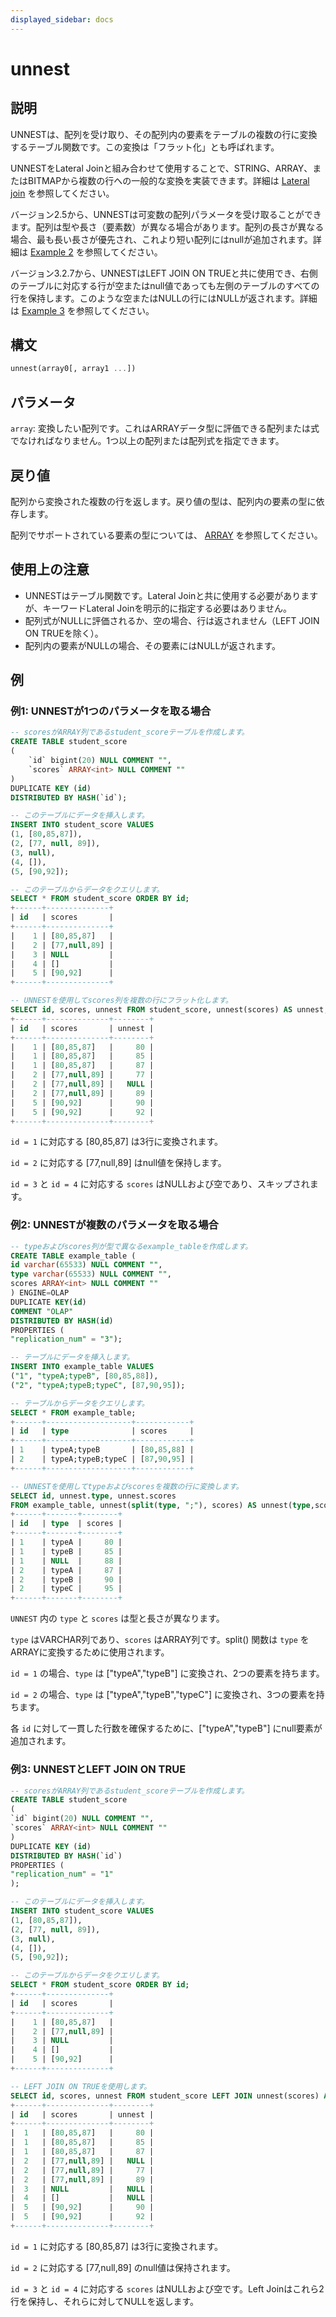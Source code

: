 ```yaml
---
displayed_sidebar: docs
---
```


# unnest

## 説明

UNNESTは、配列を受け取り、その配列内の要素をテーブルの複数の行に変換するテーブル関数です。この変換は「フラット化」とも呼ばれます。

UNNESTをLateral Joinと組み合わせて使用することで、STRING、ARRAY、またはBITMAPから複数の行への一般的な変換を実装できます。詳細は [Lateral join](../../../using_starrocks/Lateral_join.md) を参照してください。

バージョン2.5から、UNNESTは可変数の配列パラメータを受け取ることができます。配列は型や長さ（要素数）が異なる場合があります。配列の長さが異なる場合、最も長い長さが優先され、これより短い配列にはnullが追加されます。詳細は [Example 2](#example-2-unnest-takes-multiple-parameters) を参照してください。

バージョン3.2.7から、UNNESTはLEFT JOIN ON TRUEと共に使用でき、右側のテーブルに対応する行が空またはnull値であっても左側のテーブルのすべての行を保持します。このような空またはNULLの行にはNULLが返されます。詳細は [Example 3](#example-3-unnest-with-left-join-on-true) を参照してください。

## 構文

```Haskell
unnest(array0[, array1 ...])
```

## パラメータ

`array`: 変換したい配列です。これはARRAYデータ型に評価できる配列または式でなければなりません。1つ以上の配列または配列式を指定できます。

## 戻り値

配列から変換された複数の行を返します。戻り値の型は、配列内の要素の型に依存します。

配列でサポートされている要素の型については、 [ARRAY](../../data-types/semi_structured/Array.md) を参照してください。

## 使用上の注意

- UNNESTはテーブル関数です。Lateral Joinと共に使用する必要がありますが、キーワードLateral Joinを明示的に指定する必要はありません。
- 配列式がNULLに評価されるか、空の場合、行は返されません（LEFT JOIN ON TRUEを除く）。
- 配列内の要素がNULLの場合、その要素にはNULLが返されます。

## 例

### 例1: UNNESTが1つのパラメータを取る場合

```SQL
-- scoresがARRAY列であるstudent_scoreテーブルを作成します。
CREATE TABLE student_score
(
    `id` bigint(20) NULL COMMENT "",
    `scores` ARRAY<int> NULL COMMENT ""
)
DUPLICATE KEY (id)
DISTRIBUTED BY HASH(`id`);

-- このテーブルにデータを挿入します。
INSERT INTO student_score VALUES
(1, [80,85,87]),
(2, [77, null, 89]),
(3, null),
(4, []),
(5, [90,92]);

-- このテーブルからデータをクエリします。
SELECT * FROM student_score ORDER BY id;
+------+--------------+
| id   | scores       |
+------+--------------+
|    1 | [80,85,87]   |
|    2 | [77,null,89] |
|    3 | NULL         |
|    4 | []           |
|    5 | [90,92]      |
+------+--------------+

-- UNNESTを使用してscores列を複数の行にフラット化します。
SELECT id, scores, unnest FROM student_score, unnest(scores) AS unnest;
+------+--------------+--------+
| id   | scores       | unnest |
+------+--------------+--------+
|    1 | [80,85,87]   |     80 |
|    1 | [80,85,87]   |     85 |
|    1 | [80,85,87]   |     87 |
|    2 | [77,null,89] |     77 |
|    2 | [77,null,89] |   NULL |
|    2 | [77,null,89] |     89 |
|    5 | [90,92]      |     90 |
|    5 | [90,92]      |     92 |
+------+--------------+--------+
```

`id = 1` に対応する [80,85,87] は3行に変換されます。

`id = 2` に対応する [77,null,89] はnull値を保持します。

`id = 3` と `id = 4` に対応する `scores` はNULLおよび空であり、スキップされます。

### 例2: UNNESTが複数のパラメータを取る場合

```SQL
-- typeおよびscores列が型で異なるexample_tableを作成します。
CREATE TABLE example_table (
id varchar(65533) NULL COMMENT "",
type varchar(65533) NULL COMMENT "",
scores ARRAY<int> NULL COMMENT ""
) ENGINE=OLAP
DUPLICATE KEY(id)
COMMENT "OLAP"
DISTRIBUTED BY HASH(id)
PROPERTIES (
"replication_num" = "3");

-- テーブルにデータを挿入します。
INSERT INTO example_table VALUES
("1", "typeA;typeB", [80,85,88]),
("2", "typeA;typeB;typeC", [87,90,95]);

-- テーブルからデータをクエリします。
SELECT * FROM example_table;
+------+-------------------+------------+
| id   | type              | scores     |
+------+-------------------+------------+
| 1    | typeA;typeB       | [80,85,88] |
| 2    | typeA;typeB;typeC | [87,90,95] |
+------+-------------------+------------+

-- UNNESTを使用してtypeおよびscoresを複数の行に変換します。
SELECT id, unnest.type, unnest.scores
FROM example_table, unnest(split(type, ";"), scores) AS unnest(type,scores);
+------+-------+--------+
| id   | type  | scores |
+------+-------+--------+
| 1    | typeA |     80 |
| 1    | typeB |     85 |
| 1    | NULL  |     88 |
| 2    | typeA |     87 |
| 2    | typeB |     90 |
| 2    | typeC |     95 |
+------+-------+--------+
```

`UNNEST` 内の `type` と `scores` は型と長さが異なります。

`type` はVARCHAR列であり、`scores` はARRAY列です。split() 関数は `type` をARRAYに変換するために使用されます。

`id = 1` の場合、`type` は ["typeA","typeB"] に変換され、2つの要素を持ちます。

`id = 2` の場合、`type` は ["typeA","typeB","typeC"] に変換され、3つの要素を持ちます。

各 `id` に対して一貫した行数を確保するために、["typeA","typeB"] にnull要素が追加されます。

### 例3: UNNESTとLEFT JOIN ON TRUE

```SQL
-- scoresがARRAY列であるstudent_scoreテーブルを作成します。
CREATE TABLE student_score
(
`id` bigint(20) NULL COMMENT "",
`scores` ARRAY<int> NULL COMMENT ""
)
DUPLICATE KEY (id)
DISTRIBUTED BY HASH(`id`)
PROPERTIES (
"replication_num" = "1"
);

-- このテーブルにデータを挿入します。
INSERT INTO student_score VALUES
(1, [80,85,87]),
(2, [77, null, 89]),
(3, null),
(4, []),
(5, [90,92]);

-- このテーブルからデータをクエリします。
SELECT * FROM student_score ORDER BY id;
+------+--------------+
| id   | scores       |
+------+--------------+
|    1 | [80,85,87]   |
|    2 | [77,null,89] |
|    3 | NULL         |
|    4 | []           |
|    5 | [90,92]      |
+------+--------------+

-- LEFT JOIN ON TRUEを使用します。
SELECT id, scores, unnest FROM student_score LEFT JOIN unnest(scores) AS unnest ON TRUE ORDER BY 1, 3;
+------+--------------+--------+
| id   | scores       | unnest |
+------+--------------+--------+
|  1   | [80,85,87]   |     80 |
|  1   | [80,85,87]   |     85 |
|  1   | [80,85,87]   |     87 |
|  2   | [77,null,89] |   NULL |
|  2   | [77,null,89] |     77 |
|  2   | [77,null,89] |     89 |
|  3   | NULL         |   NULL |
|  4   | []           |   NULL |
|  5   | [90,92]      |     90 |
|  5   | [90,92]      |     92 |
+------+--------------+--------+
```

`id = 1` に対応する [80,85,87] は3行に変換されます。

`id = 2` に対応する [77,null,89] のnull値は保持されます。

`id = 3` と `id = 4` に対応する `scores` はNULLおよび空です。Left Joinはこれら2行を保持し、それらに対してNULLを返します。